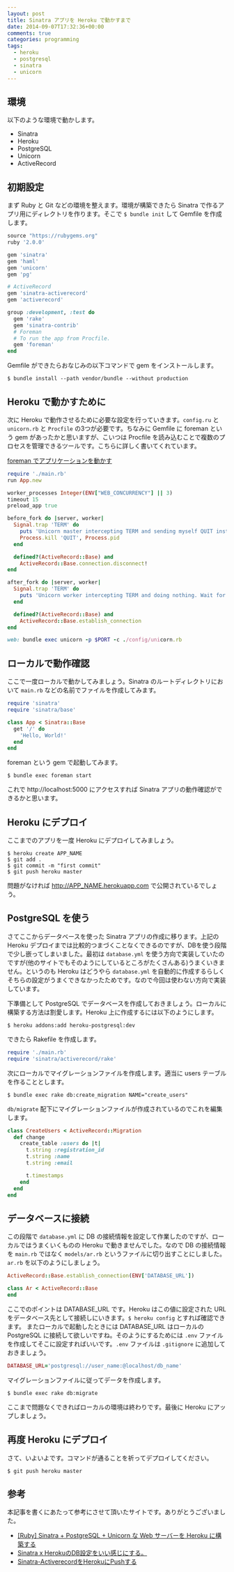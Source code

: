 ```yaml
---
layout: post
title: Sinatra アプリを Heroku で動かすまで
date: 2014-09-07T17:32:36+00:00
comments: true
categories: programming
tags:
  - heroku
  - postgresql
  - sinatra
  - unicorn
---
```


## 環境
以下のような環境で動かします。
<ul>
  <li>Sinatra</li>
  <li>Heroku</li>
  <li>PostgreSQL</li>
  <li>Unicorn</li>
  <li>ActiveRecord</li>
</ul>

## 初期設定
まず Ruby と Git などの環境を整えます。環境が構築できたら Sinatra で作るアプリ用にディレクトリを作ります。そこで `$ bundle init` して Gemfile を作成します。

```ruby
source "https://rubygems.org"
ruby '2.0.0'

gem 'sinatra'
gem 'haml'
gem 'unicorn'
gem 'pg'

# ActiveRecord
gem 'sinatra-activerecord'
gem 'activerecord'

group :development, :test do
  gem 'rake'
  gem 'sinatra-contrib'
  # Foreman
  # To run the app from Procfile.
  gem 'foreman'
end
```

Gemfile ができたらおなじみの以下コマンドで gem をインストールします。

    $ bundle install --path vendor/bundle --without production

## Heroku で動かすために
次に Heroku で動作させるために必要な設定を行っていきます。`config.ru` と `unicorn.rb` と `Procfile` の3つが必要です。ちなみに Gemfile に foreman という gem があったかと思いますが、こいつは Procfile を読み込むことで複数のプロセスを管理できるツールです。こちらに詳しく書いてくれています。

<a href="http://qiita.com/7kaji/items/6a59977d2ad85604e7fd" title="foraman でアプリケーションを動かす" target="_blank">foreman でアプリケーションを動かす</a>

```ruby config.ru
require './main.rb'
run App.new
```

```ruby config/unicorn.rb
worker_processes Integer(ENV["WEB_CONCURRENCY"] || 3)
timeout 15
preload_app true

before_fork do |server, worker|
  Signal.trap 'TERM' do
    puts 'Unicorn master intercepting TERM and sending myself QUIT instead'
    Process.kill 'QUIT', Process.pid
  end

  defined?(ActiveRecord::Base) and
    ActiveRecord::Base.connection.disconnect!
end

after_fork do |server, worker|
  Signal.trap 'TERM' do
    puts 'Unicorn worker intercepting TERM and doing nothing. Wait for master to send QUIT'
  end

  defined?(ActiveRecord::Base) and
    ActiveRecord::Base.establish_connection
end
```

```ruby Procfile
web: bundle exec unicorn -p $PORT -c ./config/unicorn.rb
```

## ローカルで動作確認
ここで一度ローカルで動かしてみましょう。Sinatra のルートディレクトリにおいて `main.rb` などの名前でファイルを作成してみます。

```ruby main.rb
require 'sinatra'
require 'sinatra/base'

class App < Sinatra::Base
  get '/' do
    'Hello, World!'
  end
end
```

foreman という gem で起動してみます。
    
    $ bundle exec foreman start

これで http://localhost:5000 にアクセスすれば Sinatra アプリの動作確認ができるかと思います。

## Heroku にデプロイ
ここまでのアプリを一度 Heroku にデプロイしてみましょう。

    $ heroku create APP_NAME
    $ git add .
    $ git commit -m "first commit"
    $ git push heroku master

問題がなければ http://APP_NAME.herokuapp.com で公開されているでしょう。

## PostgreSQL を使う
さてここからデータベースを使った Sinatra アプリの作成に移ります。上記の Heroku デプロイまでは比較的つまづくことなくできるのですが、DBを使う段階で少し嵌ってしまいました。最初は `database.yml` を使う方向で実装していたのですが(他のサイトでもそのようにしているところがたくさんある)うまくいきません。というのも Heroku はどうやら `database.yml` を自動的に作成するらしくそちらの設定がうまくできなかったためです。なので今回は使わない方向で実装しています。

下準備として PostgreSQL でデータベースを作成しておきましょう。ローカルに構築する方法は割愛します。Heroku 上に作成するには以下のようにします。

    $ heroku addons:add heroku-postgresql:dev

できたら Rakefile を作成します。

```ruby Rakefile
require './main.rb'
require 'sinatra/activerecord/rake'
```

次にローカルでマイグレーションファイルを作成します。適当に users テーブルを作ることとします。

    $ bundle exec rake db:create_migration NAME="create_users"

`db/migrate` 配下にマイグレーションファイルが作成されているのでこれを編集します。

```ruby
class CreateUsers < ActiveRecord::Migration
  def change
    create_table :users do |t|
      t.string :registration_id
      t.string :name
      t.string :email

      t.timestamps
    end
  end
end
```

## データベースに接続
この段階で `database.yml` に DB の接続情報を設定して作業したのですが、ローカルではうまくいくものの Heroku で動きませんでした。なので DB の接続情報を `main.rb` ではなく `models/ar.rb` というファイルに切り出すことにしました。`ar.rb` を以下のようにしましょう。

```ruby models/ar.rb
ActiveRecord::Base.establish_connection(ENV['DATABASE_URL'])

class Ar < ActiveRecord::Base
end
```

ここでのポイントは DATABASE_URL です。Heroku はこの値に設定された URL をデータベース先として接続しにいきます。`$ heroku config` とすれば確認できます。
またローカルで起動したときには DATABASE_URL はローカルの PostgreSQL に接続して欲しいですね。そのようにするためには `.env` ファイルを作成してそこに設定すればいいです。`.env` ファイルは `.gitignore` に追加しておきましょう。

```ruby .env
DATABASE_URL='postgresql://user_name:@localhost/db_name'
```

マイグレーションファイルに従ってデータを作成します。

    $ bundle exec rake db:migrate

ここまで問題なくできればローカルの環境は終わりです。最後に Heroku にアップしましょう。

## 再度 Heroku にデプロイ
さて、いよいよです。コマンドが通ることを祈ってデプロイしてください。

    $ git push heroku master

## 参考
本記事を書くにあたって参考にさせて頂いたサイトです。ありがとうございました。
<ul>
  <li><a href="http://dev.classmethod.jp/server-side/ruby-on-rails/sinatra-postgresql-unicorn-on-heroku/" target="_blank">[Ruby] Sinatra + PostgreSQL + Unicorn な Web サーバーを Heroku に構築する</a></li>
  <li><a href="http://blog.notsobad.jp/post/60131290938/sinatra-heroku-db" target="_blank">Sinatra x HerokuのDB設定をいい感じにする。</a></li>
  <li><a href="http://qiita.com/myokkie/items/6f65db5d53f19d34a27c" target="_blank">Sinatra-ActiverecordをHerokuにPushする</a></li>
</ul>
